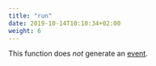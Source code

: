 ```yaml
---
title: "run"
date: 2019-10-14T10:10:34+02:00
weight: 6
---
```


This function does *not* generate an [event](../../events).
